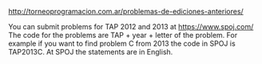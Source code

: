 http://torneoprogramacion.com.ar/problemas-de-ediciones-anteriores/

You can submit problems for TAP 2012 and 2013 at https://www.spoj.com/
The code for the problems are TAP + year + letter of the problem.
For example if you want to find problem C from 2013 the code in SPOJ is TAP2013C.
At SPOJ the statements are in English.